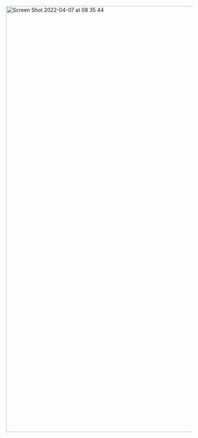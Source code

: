 <img width="1158" alt="Screen Shot 2022-04-07 at 08 35 44" src="https://user-images.githubusercontent.com/86458122/162244022-7247e582-53e7-4f67-8fae-33e3979bf7f5.png">
